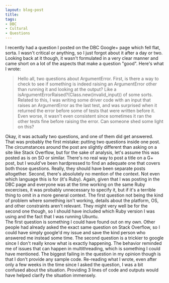 ```yaml
---
layout: blog-post
title:
tags:
- DBC
- Cultural
- Questions
---
```

I recently had a question I posted on the DBC Google+ page which fell flat, sorta. I wasn't critical or anything, so I just forgot about it after a day or two. Looking back at it though, it wasn't formulated in a very clear manner and came short on a lot of the aspects that make a question "good". Here's what I wrote:
                                                                                                                                                                                                                                 
>Hello all, two questions about ArgumentError. First, is there a way to check to see if something is indeed raising an ArgumentError other than running it and looking at the output? Like a isArgumentErrorRaised?(Class.new(invalid_input)) of some sorts.  
>Related to this, I was writing some driver code with an input that raises an ArgumentError as the last test, and was surprised when it returned the error before some of tests that were written before it. Even worse, it wasn't even consistent since sometimes it ran the other tests fine before raising the error. Can someone shed some light on this?﻿

Okay, it was actually two questions, and one of them did get answered. That was probably the first mistake: putting two questions inside one post. The circumstances around the post are slightly different than asking on a site like Stack Overflow, but for the sake of analysis, let's assume this was posted as is on SO or similar. There's no real way to post a title on a G+ post, but I would've been hardpressed to find an adequate one that covers both those questions. Really, they should have been separate posts altogether. Second, there's absolutely no mention of the context. Not even which language this is for (it's Ruby). Again, given that I was posting in the DBC page and everyone was at the time working on the same Ruby excercises, it was probably unnecessary to specify it, but if it's a terrible thing to omit in a more general context. The first question not being the kind of problem where something isn't working, details about the platform, OS, and other constraints aren't relevant. They might very well be for the second one though, so I should have included which Ruby version I was using and the fact that I was running Ubuntu.  
The first question is something I could have found out on my own. Other people had already asked the exact same question on Stack Overflow, so I could have simply google'd my issue and save the kind person who answered me instead some time. The second question is a trickier to google since I don't really know what is exactly happening. The behavior reminded me of issues that can happen in multithreading, which is something I could have mentioned. The biggest failing in the question in my opinion though is that I don't provide any sample code. Re-reading what I wrote, even after only a few weeks in the time since I asked the question, I was a bit confused about the situation. Providing 3 lines of code and outputs would have helped clarify the situation immensely. 